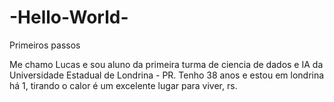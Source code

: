 # -Hello-World-
Primeiros passos

Me chamo Lucas e sou aluno da primeira turma de ciencia de dados e IA da Universidade Estadual de Londrina - PR.
Tenho 38 anos e estou em londrina há 1, tirando o calor é um excelente lugar para viver, rs.
